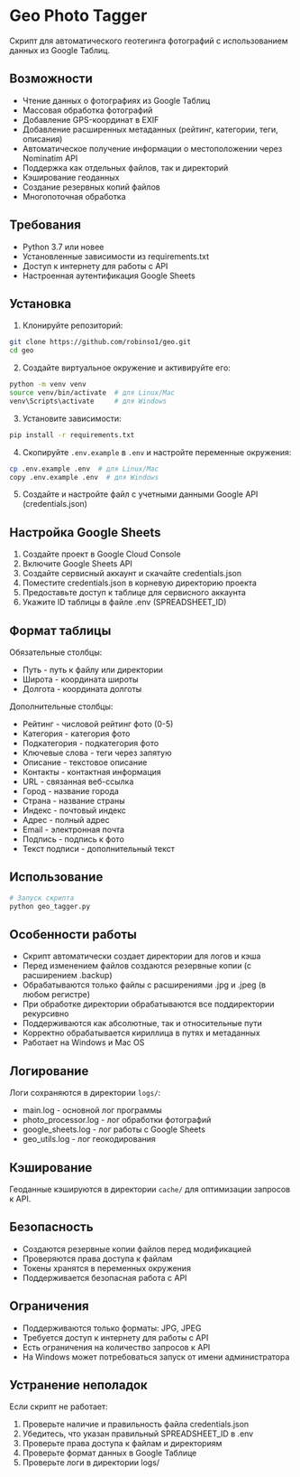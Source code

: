 # Geo Photo Tagger

Скрипт для автоматического геотегинга фотографий с использованием данных из Google Таблиц.

## Возможности

- Чтение данных о фотографиях из Google Таблиц
- Массовая обработка фотографий
- Добавление GPS-координат в EXIF
- Добавление расширенных метаданных (рейтинг, категории, теги, описания)
- Автоматическое получение информации о местоположении через Nominatim API
- Поддержка как отдельных файлов, так и директорий
- Кэширование геоданных
- Создание резервных копий файлов
- Многопоточная обработка

## Требования

- Python 3.7 или новее
- Установленные зависимости из requirements.txt
- Доступ к интернету для работы с API
- Настроенная аутентификация Google Sheets

## Установка

1. Клонируйте репозиторий:
```bash
git clone https://github.com/robinso1/geo.git
cd geo
```

2. Создайте виртуальное окружение и активируйте его:
```bash
python -m venv venv
source venv/bin/activate  # для Linux/Mac
venv\Scripts\activate     # для Windows
```

3. Установите зависимости:
```bash
pip install -r requirements.txt
```

4. Скопируйте `.env.example` в `.env` и настройте переменные окружения:
```bash
cp .env.example .env  # для Linux/Mac
copy .env.example .env  # для Windows
```

5. Создайте и настройте файл с учетными данными Google API (credentials.json)

## Настройка Google Sheets

1. Создайте проект в Google Cloud Console
2. Включите Google Sheets API
3. Создайте сервисный аккаунт и скачайте credentials.json
4. Поместите credentials.json в корневую директорию проекта
5. Предоставьте доступ к таблице для сервисного аккаунта
6. Укажите ID таблицы в файле .env (SPREADSHEET_ID)

## Формат таблицы

Обязательные столбцы:
- Путь - путь к файлу или директории
- Широта - координата широты
- Долгота - координата долготы

Дополнительные столбцы:
- Рейтинг - числовой рейтинг фото (0-5)
- Категория - категория фото
- Подкатегория - подкатегория фото
- Ключевые слова - теги через запятую
- Описание - текстовое описание
- Контакты - контактная информация
- URL - связанная веб-ссылка
- Город - название города
- Страна - название страны
- Индекс - почтовый индекс
- Адрес - полный адрес
- Email - электронная почта
- Подпись - подпись к фото
- Текст подписи - дополнительный текст

## Использование

```bash
# Запуск скрипта
python geo_tagger.py
```

## Особенности работы

- Скрипт автоматически создает директории для логов и кэша
- Перед изменением файлов создаются резервные копии (с расширением .backup)
- Обрабатываются только файлы с расширениями .jpg и .jpeg (в любом регистре)
- При обработке директории обрабатываются все поддиректории рекурсивно
- Поддерживаются как абсолютные, так и относительные пути
- Корректно обрабатывается кириллица в путях и метаданных
- Работает на Windows и Mac OS

## Логирование

Логи сохраняются в директории `logs/`:
- main.log - основной лог программы
- photo_processor.log - лог обработки фотографий
- google_sheets.log - лог работы с Google Sheets
- geo_utils.log - лог геокодирования

## Кэширование

Геоданные кэшируются в директории `cache/` для оптимизации запросов к API.

## Безопасность

- Создаются резервные копии файлов перед модификацией
- Проверяются права доступа к файлам
- Токены хранятся в переменных окружения
- Поддерживается безопасная работа с API

## Ограничения

- Поддерживаются только форматы: JPG, JPEG
- Требуется доступ к интернету для работы с API
- Есть ограничения на количество запросов к API
- На Windows может потребоваться запуск от имени администратора

## Устранение неполадок

Если скрипт не работает:

1. Проверьте наличие и правильность файла credentials.json
2. Убедитесь, что указан правильный SPREADSHEET_ID в .env
3. Проверьте права доступа к файлам и директориям
4. Проверьте формат данных в Google Таблице
5. Проверьте логи в директории logs/ 